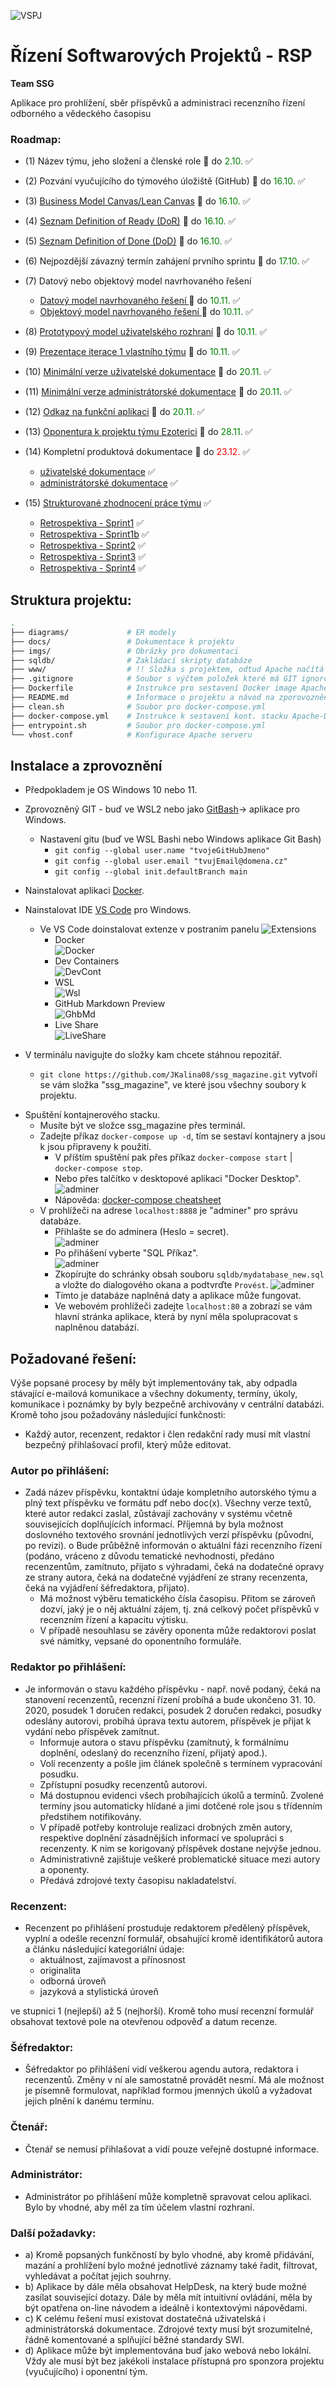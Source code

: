 ![](imgs/vspjLogo.png "VSPJ")
# Řízení Softwarových Projektů - RSP

**Team SSG**

Aplikace pro prohlížení, sběr příspěvků a administraci recenzního řízení
odborného a vědeckého časopisu

### Roadmap:
- (1) Název týmu, jeho složení a členské role :calendar: do <span style="color:green">2.10.</span> :white_check_mark:
- (2) Pozvání vyučujícího do týmového úložiště (GitHub) :calendar: do <span style="color:green">16.10.</span> :white_check_mark:
- (3) [Business Model Canvas/Lean Canvas](https://github.com/JKalina08/ssg_magazine/blob/main/docs/ssg_lean_canvas.png) :calendar: do <span style="color:green">16.10.</span> :white_check_mark:

- (4) [Seznam Definition of Ready (DoR)](https://github.com/JKalina08/ssg_magazine/blob/main/docs/ssg_priprava_dor_dod.md) :calendar: do <span style="color:green">16.10.</span> :white_check_mark:

- (5) [Seznam Definition of Done (DoD)](https://github.com/JKalina08/ssg_magazine/blob/main/docs/ssg_priprava_dor_dod.md) :calendar: do <span style="color:green">16.10.</span> :white_check_mark:
- (6) Nejpozdější závazný termín zahájení prvního sprintu :calendar: do <span style="color:green">17.10.</span> :white_check_mark:
- (7) Datový nebo objektový model navrhovaného řešení
  - [Datový model navrhovaného řešení ](https://github.com/JKalina08/ssg_magazine/tree/main/imgs/PrvniErModel.png) :calendar: do <span style="color:green">10.11.</span> :white_check_mark:
  - [Objektový model navrhovaného řešení ](https://github.com/JKalina08/ssg_magazine/tree/main/imgs/ObjektovyModel.png) :calendar: do <span style="color:green">10.11.</span> :white_check_mark:
- (8) [Prototypový model uživatelského rozhraní](https://github.com/JKalina08/ssg_magazine/tree/main/imgs/UI.jpg) :calendar: do <span style="color:green">10.11.</span> :white_check_mark:
- (9) [Prezentace iterace 1 vlastního týmu](https://github.com/JKalina08/ssg_magazine/blob/main/docs/prezentace_1.md) :calendar: do <span style="color:green">10.11.</span> :white_check_mark:
- (10) [Minimální verze uživatelské dokumentace](https://github.com/JKalina08/ssg_magazine/blob/main/docs/u%C5%BEivatelsk%C3%A1_dokumentace.md) :calendar: do <span style="color:green">20.11.</span> :white_check_mark:
- (11) [Minimální verze administrátorské dokumentace](https://github.com/JKalina08/ssg_magazine/blob/main/docs/Dokumentace-backend.md) :calendar: do <span style="color:green">20.11.</span> :white_check_mark:
- (12) [Odkaz na funkční aplikaci](https://alpha.kts.vspj.cz/~karmasin/SSG/info.html) :calendar: do <span style="color:green">20.11.</span> :white_check_mark:
- (13) [Oponentura k projektu týmu Ezoterici](https://github.com/JKalina08/ssg_magazine/blob/main/docs/oponentura.md) :calendar: do <span style="color:green">28.11.</span> :white_check_mark:
- (14) Kompletní produktová dokumentace :calendar: do <span style="color:red">23.12.</span> :white_check_mark:
  - [uživatelské dokumentace](https://github.com/JKalina08/ssg_magazine/blob/main/docs/uzivatelska_dokumentace.md) :white_check_mark:
  - [administrátorské dokumentace](https://github.com/JKalina08/ssg_magazine/blob/main/docs/Dokumentace-backend.md) :white_check_mark:
- (15) [Strukturované zhodnocení práce týmu](https://github.com/JKalina08/ssg_magazine/blob/main/docs/Strukt_hodnoceni_tymu.md) :white_check_mark:
    - [Retrospektiva - Sprint1](https://github.com/JKalina08/ssg_magazine/blob/main/docs/retrospektiva_sprint1.md) :white_check_mark:
    - [Retrospektiva - Sprint1b](https://github.com/JKalina08/ssg_magazine/blob/main/docs/retrospektiva_sprint1.md) :white_check_mark:
    - [Retrospektiva - Sprint2](https://github.com/JKalina08/ssg_magazine/blob/main/docs/retrospektiva_sprint2.md) :white_check_mark:
    - [Retrospektiva - Sprint3](https://github.com/JKalina08/ssg_magazine/blob/main/docs/retrospektiva_sprint3.md) :white_check_mark:
    - [Retrospektiva - Sprint4](https://github.com/JKalina08/ssg_magazine/blob/main/docs/retrospektiva_sprint4.md) :white_check_mark:



## Struktura projektu: 
```bash 
.
├── diagrams/             # ER modely 
├── docs/                 # Dokumentace k projektu
├── imgs/                 # Obrázky pro dokumentaci
├── sqldb/                # Zakládací skripty databáze            
├── www/                  # !! Složka s projektem, odtud Apache načítá "index.php" !!
├── .gitignore            # Soubor s výčtem položek které má GIT ignorovat
├── Dockerfile            # Instrukce pro sestavení Docker image Apache2 s PHP
├── README.md             # Informace o projektu a návod na zporovoznění vývoj. protředí
├── clean.sh              # Soubor pro docker-compose.yml  
├── docker-compose.yml    # Instrukce k sestavení kont. stacku Apache-Db-Admin
├── entrypoint.sh         # Soubor pro docker-compose.yml  
└── vhost.conf            # Konfigurace Apache serveru
```

  ## Instalace a zprovoznění
* Předpokladem je OS Windows 10 nebo 11. 
* Zprovozněný GIT - buď ve WSL2 nebo jako [GitBash](https://git-scm.com/download/win)-> aplikace pro Windows. 
  * Nastavení gitu (buď ve WSL Bashi nebo Windows aplikace Git Bash)
    * `git config --global user.name "tvojeGitHubJmeno"`
    * `git config --global user.email "tvujEmail@domena.cz"`
    * `git config --global init.defaultBranch main`
* Nainstalovat aplikaci  [Docker](https://docs.docker.com/desktop/install/windows-install/).  
* Nainstalovat IDE [VS Code](https://code.visualstudio.com/download) pro Windows.  
  * Ve VS Code doinstalovat extenze v postraním panelu ![Extensions](imgs/ext.png) 
    * Docker  
    ![Docker](imgs/exdkr.png)
    * Dev Containers  
    ![DevCont](imgs/exdevcont.png)
    * WSL  
    ![Wsl](imgs/exwsl.png)
    * GitHub Markdown Preview  
    ![GhbMd](imgs/exghbmd.png)
    * Live Share  
    ![LiveShare](imgs/exlivesh.png)  

* V terminálu navigujte do složky kam chcete stáhnou repozitář. 
  * `git clone https://github.com/JKalina08/ssg_magazine.git` vytvoří se vám složka "ssg_magazine", ve které jsou všechny soubory k projektu.

- Spuštění kontajnerového stacku.
  - Musíte být ve složce ssg_magazine přes terminál.
  - Zadejte příkaz `docker-compose up -d`, tím se sestaví kontajnery a jsou k jsou připraveny k použití.
    - V příštím spuštění pak přes příkaz `docker-compose start` | `docker-compose stop`.
    - Nebo přes talčítko v desktopové aplikaci "Docker Desktop".  
    ![adminer](imgs/dkrcom.png)
    - Nápověda: [docker-compose cheatsheet](https://devhints.io/docker-compose)
  - V prohlížeči na adrese `localhost:8888` je "adminer" pro správu databáze.
    - Přihlašte se do adminera (Heslo = secret).  
    ![adminer](imgs/adminer.png)
    - Po přihášení vyberte "SQL Příkaz".  
    ![adminer](imgs/sql.png)
    - Zkopírujte do schránky obsah souboru `sqldb/mydatabase_new.sql` a vložte do dialogového okana a podtvrďte `Provést`.
    ![adminer](imgs/sql2.png)
    - Tímto je databáze naplněná daty a aplikace může fungovat.
    - Ve webovém prohlížeči zadejte `localhost:80` a zobrazí se vám hlavní stránka aplikace, která by nyní měla spolupracovat s naplněnou databází.



## Požadované řešení:  

Výše popsané procesy by měly být implementovány tak, aby odpadla stávající e-mailová komunikace
a všechny dokumenty, termíny, úkoly, komunikace i poznámky by byly bezpečně archivovány
v centrální databázi. Kromě toho jsou požadovány následující funkčnosti:  

* Každý autor, recenzent, redaktor i člen redakční rady musí mít vlastní bezpečný přihlašovací
profil, který může editovat.  

### Autor po přihlášení:

* Zadá název příspěvku, kontaktní údaje kompletního autorského týmu a plný text
příspěvku ve formátu pdf nebo doc(x). Všechny verze textů, které autor redakci zaslal,
zůstávají zachovány v systému včetně souvisejících doplňujících informací. Příjemná by
byla možnost doslovného textového srovnání jednotlivých verzí příspěvku (původní, po
revizi).
o Bude průběžně informován o aktuální fázi recenzního řízení (podáno, vráceno z důvodu
tematické nevhodnosti, předáno recenzentům, zamítnuto, přijato s výhradami, čeká na
dodatečné opravy ze strany autora, čeká na dodatečné vyjádření ze strany recenzenta,
čeká na vyjádření šéfredaktora, přijato).
  * Má možnost výběru tematického čísla časopisu. Přitom se zároveň dozví, jaký je o něj
aktuální zájem, tj. zná celkový počet příspěvků v recenzním řízení a kapacitu výtisku.
  * V případě nesouhlasu se závěry oponenta může redaktorovi poslat své námitky, vepsané
do oponentního formuláře.  

### Redaktor po přihlášení:

* Je informován o stavu každého příspěvku - např. nově podaný, čeká na stanovení
recenzentů, recenzní řízení probíhá a bude ukončeno 31. 10. 2020, posudek 1 doručen
redakci, posudek 2 doručen redakci, posudky odeslány autorovi, probíhá úprava textu
autorem, příspěvek je přijat k vydání nebo příspěvek zamítnut.
  * Informuje autora o stavu příspěvku (zamítnutý, k formálnímu doplnění, odeslaný do
recenzního řízení, přijatý apod.).
  * Volí recenzenty a pošle jim článek společně s termínem vypracování posudku.
  * Zpřístupní posudky recenzentů autorovi.
  * Má dostupnou evidenci všech probíhajících úkolů a termínů. Zvolené termíny jsou
automaticky hlídané a jimi dotčené role jsou s třídenním předstihem notifikovány.
  * V případě potřeby kontroluje realizaci drobných změn autory, respektive doplnění
zásadnějších informací ve spolupráci s recenzenty. K nim se korigovaný příspěvek
dostane nejvýše jednou.
  * Administrativně zajištuje veškeré problematické situace mezi autory a oponenty.
  * Předává zdrojové texty časopisu nakladatelství.  

### Recenzent:

* Recenzent po přihlášení prostuduje redaktorem předělený příspěvek, vyplní a odešle recenzní
formulář, obsahující kromě identifikátorů autora a článku následující kategoriální údaje:
  * aktuálnost, zajímavost a přínosnost
  * originalita
  * odborná úroveň
  * jazyková a stylistická úroveň  

ve stupnici 1 (nejlepší) až 5 (nejhorší). Kromě toho musí recenzní formulář obsahovat textové
pole na otevřenou odpověď a datum recenze.  

### Šéfredaktor:

* Šéfredaktor po přihlášení vidí veškerou agendu autora, redaktora i recenzentů. Změny v ní ale
samostatně provádět nesmí. Má ale možnost je písemně formulovat, například formou jmenných
úkolů a vyžadovat jejich plnění k danému termínu.   

### Čtenář:

* Čtenář se nemusí přihlašovat a vidí pouze veřejně dostupné informace.  

### Administrátor:

* Administrátor po přihlášení může kompletně spravovat celou aplikaci. Bylo by vhodné, aby měl
za tím účelem vlastní rozhraní.  

### Další požadavky:

* a) Kromě popsaných funkčností by bylo vhodné, aby kromě přidávání, mazání a prohlížení bylo
možné jednotlivé záznamy také řadit, filtrovat, vyhledávat a počítat jejich souhrny.  
* b) Aplikace by dále měla obsahovat HelpDesk, na který bude možné zasílat související dotazy. Dále
by měla mít intuitivní ovládání, měla by být opatřena on-line návodem a ideálně i kontextovými
nápovědami.  
* c) K celému řešení musí existovat dostatečná uživatelská i administrátorská dokumentace. Zdrojové
texty musí být srozumitelné, řádně komentované a splňující běžné standardy SWI.  
* d) Aplikace může být implementována buď jako webová nebo lokální. Vždy ale musí být bez jakékoli
instalace přístupná pro sponzora projektu (vyučujícího) i oponentní tým.
